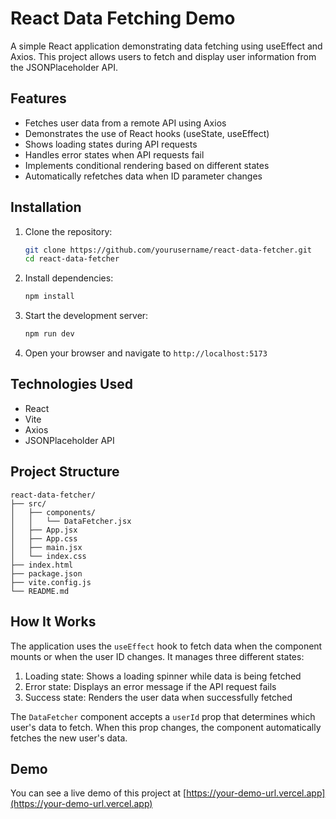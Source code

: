 # React Data Fetching Demo

A simple React application demonstrating data fetching using useEffect and Axios. This project allows users to fetch and display user information from the JSONPlaceholder API.

## Features

- Fetches user data from a remote API using Axios
- Demonstrates the use of React hooks (useState, useEffect)
- Shows loading states during API requests
- Handles error states when API requests fail
- Implements conditional rendering based on different states
- Automatically refetches data when ID parameter changes

## Installation

1. Clone the repository:
   ```bash
   git clone https://github.com/yourusername/react-data-fetcher.git
   cd react-data-fetcher
   ```

2. Install dependencies:
   ```bash
   npm install
   ```

3. Start the development server:
   ```bash
   npm run dev
   ```

4. Open your browser and navigate to `http://localhost:5173`

## Technologies Used

- React
- Vite
- Axios
- JSONPlaceholder API

## Project Structure

```
react-data-fetcher/
├── src/
│   ├── components/
│   │   └── DataFetcher.jsx
│   ├── App.jsx
│   ├── App.css
│   ├── main.jsx
│   └── index.css
├── index.html
├── package.json
├── vite.config.js
└── README.md
```

## How It Works

The application uses the `useEffect` hook to fetch data when the component mounts or when the user ID changes. It manages three different states:

1. Loading state: Shows a loading spinner while data is being fetched
2. Error state: Displays an error message if the API request fails
3. Success state: Renders the user data when successfully fetched

The `DataFetcher` component accepts a `userId` prop that determines which user's data to fetch. When this prop changes, the component automatically fetches the new user's data.

## Demo

You can see a live demo of this project at [https://your-demo-url.vercel.app](https://your-demo-url.vercel.app) 